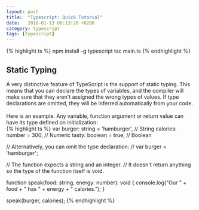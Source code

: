```yaml
---
layout: post
title:  "Typescript: Quick Tutorial"
date:   2018-01-13 06:13:26 +0200
category: typescript
tags: [typescript]
---
```




{% highlight ts %}
npm install -g typescript
tsc main.ts
{% endhighlight %}
<br />
<h2>Static Typing</h2>
A very distinctive feature of TypeScript is the support of static typing. This means that you can declare the types of variables, and the compiler will make sure that they aren't assigned the wrong types of values. If type declarations are omitted, they will be inferred automatically from your code.
<br /><br />
Here is an example. Any variable, function argument or return value can have its type defined on initialization:
<br />
{% highlight ts %}
var burger: string = 'hamburger',     // String 
    calories: number = 300,           // Numeric
    tasty: boolean = true;            // Boolean

// Alternatively, you can omit the type declaration:
// var burger = 'hamburger';

// The function expects a string and an integer.
// It doesn't return anything so the type of the function itself is void.

function speak(food: string, energy: number): void {
  console.log("Our " + food + " has " + energy + " calories.");
}

speak(burger, calories);
{% endhighlight %}

<br /><br />
